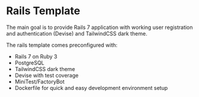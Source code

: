 # Rails Template

The main goal is to provide Rails 7 application with working user registration and authentication (Devise) and TailwindCSS dark theme.

The rails template comes preconfigured with:
* Rails 7 on Ruby 3
* PostgreSQL
* TailwindCSS dark theme
* Devise with test coverage
* MiniTest/FactoryBot
* Dockerfile for quick and easy development environment setup

